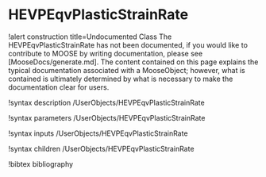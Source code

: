 <!-- MOOSE Documentation Stub: Remove this when content is added. -->

# HEVPEqvPlasticStrainRate

!alert construction title=Undocumented Class
The HEVPEqvPlasticStrainRate has not been documented, if you would like to contribute to MOOSE by
writing documentation, please see [MooseDocs/generate.md]. The content contained on this page explains
the typical documentation associated with a MooseObject; however, what is contained is ultimately
determined by what is necessary to make the documentation clear for users.

!syntax description /UserObjects/HEVPEqvPlasticStrainRate

!syntax parameters /UserObjects/HEVPEqvPlasticStrainRate

!syntax inputs /UserObjects/HEVPEqvPlasticStrainRate

!syntax children /UserObjects/HEVPEqvPlasticStrainRate

!bibtex bibliography
